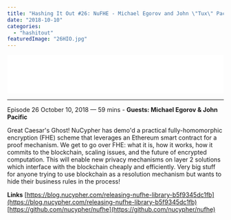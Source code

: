 ```yaml
---
title: "Hashing It Out #26: NuFHE - Michael Egorov and John \"Tux\" Pacific"
date: "2018-10-10"
categories: 
  - "hashitout"
featuredImage: "26HIO.jpg"
---
```


<iframe style="border: none;" src="//html5-player.libsyn.com/embed/episode/id/7152657/height/90/theme/custom/autoplay/no/autonext/no/thumbnail/yes/preload/no/no_addthis/no/direction/backward/render-playlist/no/custom-color/3a81a9/" width="100%" height="90" scrolling="no" allowfullscreen="allowfullscreen"></iframe>

* * *

 Episode 26 October 10, 2018 — 59 mins - **Guests: Michael Egorov & John Pacific**

Great Caesar's Ghost! NuCypher has demo'd a practical fully-homomorphic encryption (FHE) scheme that leverages an Ethereum smart contract for a proof mechanism. We get to go over FHE: what it is, how it works, how it commits to the blockchain, scaling issues, and the future of encrypted computation. This will enable new privacy mechanisms on layer 2 solutions which interface with the blockchain cheaply and efficiently. Very big stuff for anyone trying to use blockchain as a resolution mechanism but wants to hide their business rules in the process!

**Links** [https://blog.nucypher.com/releasing-nufhe-library-b5f9345dc1fb](https://blog.nucypher.com/releasing-nufhe-library-b5f9345dc1fb) [https://github.com/nucypher/nufhe](https://github.com/nucypher/nufhe)
